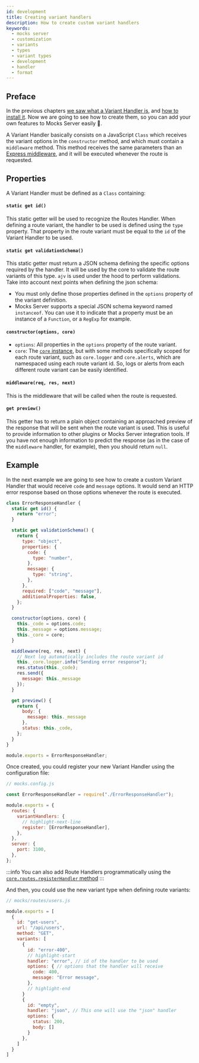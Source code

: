 ```yaml
---
id: development
title: Creating variant handlers
description: How to create custom variant handlers
keywords:
  - mocks server
  - customization
  - variants
  - types
  - variant types
  - development
  - handler
  - format
---
```


## Preface

In the previous chapters [we saw what a Variant Handler is](variant-handlers/intro.md), and [how to install it](variant-handlers/installation.md). Now we are going to see how to create them, so you can add your own features to Mocks Server easily 🙂.

A Variant Handler basically consists on a JavaScript `Class` which receives the variant options in the `constructor` method, and which must contain a `middleware` method. This method receives the same parameters than an [Express middleware](https://expressjs.com/en/guide/using-middleware.html), and it will be executed whenever the route is requested.

## Properties

A Variant Handler must be defined as a `Class` containing:

#### `static get id()`

This static getter will be used to recognize the Routes Handler. When defining a route variant, the handler to be used is defined using the `type` property. That property in the route variant must be equal to the `id` of the Variant Handler to be used.

#### `static get validationSchema()`

This static getter must return a JSON schema defining the specific options required by the handler. It will be used by the core to validate the route variants of this type. `ajv` is used under the hood to perform validations. Take into account next points when defining the json schema:

* You must only define those properties defined in the `options` property of the variant definition.
* Mocks Server supports a special JSON schema keyword named `instanceof`. You can use it to indicate that a property must be an instance of a `Function`, or a `RegExp` for example.

#### `constructor(options, core)`

* `options`: All properties in the `options` property of the route variant.
* `core`: The [`core` instance](api/core.md), but with some methods specifically scoped for each route variant, such as `core.logger` and `core.alerts`, which are namespaced using each route variant id. So, logs or alerts from each different route variant can be easily identified.

#### `middleware(req, res, next)`

This is the middleware that will be called when the route is requested.

#### `get preview()`

This getter has to return a plain object containing an approached preview of the response that will be sent when the route variant is used. This is useful to provide information to other plugins or Mocks Server integration tools. If you have not enough information to predict the response (as in the case of the `middleware` handler, for example), then you should return `null`.

## Example

In the next example we are going to see how to create a custom Variant Handler that would receive `code` and `message` options. It would send an HTTP error response based on those options whenever the route is executed. 

```js
class ErrorResponseHandler {
  static get id() {
    return "error";
  }

  static get validationSchema() {
    return {
      type: "object",
      properties: {
        code: {
          type: "number",
        },
        message: {
          type: "string",
        },
      },
      required: ["code", "message"],
      additionalProperties: false,
    };
  }

  constructor(options, core) {
    this._code = options.code;
    this._message = options.message;
    this._core = core;
  }

  middleware(req, res, next) {
    // Next log automatically includes the route variant id
    this._core.logger.info("Sending error response");
    res.status(this._code);
    res.send({
      message: this._message
    });
  }

  get preview() {
    return {
      body: {
        message: this._message
      },
      status: this._code,
    };
  }
}

module.exports = ErrorResponseHandler;
```

Once created, you could register your new Variant Handler using the configuration file:

```javascript
// mocks.config.js

const ErrorResponseHandler = require("./ErrorResponseHandler");

module.exports = {
  routes: {
    variantHandlers: {
      // highlight-next-line
      register: [ErrorResponseHandler],
    },
  },
  server: {
    port: 3100,
  },
};
```

:::info
You can also add Route Handlers programmatically using the [`core.routes.registerHandler` method](api/core.md)
:::

And then, you could use the new variant type when defining route variants:

```js
// mocks/routes/users.js

module.exports = [
  {
    id: "get-users",
    url: "/api/users",
    method: "GET",
    variants: [
      {
        id: "error-400",
        // highlight-start
        handler: "error", // id of the handler to be used
        options: { // options that the handler will receive
          code: 400,
          message: "Error message",
        },
        // highlight-end
      }
      {
        id: "empty",
        handler: "json", // This one will use the "json" handler
        options: {
          status: 200,
          body: []
        }
      },
    ]
  }
]
```

